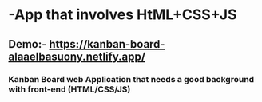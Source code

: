 # -App that involves HtML+CSS+JS

## Demo:- https://kanban-board-alaaelbasuony.netlify.app/

### Kanban Board web Application that needs a good background with front-end (HTML/CSS/JS)
